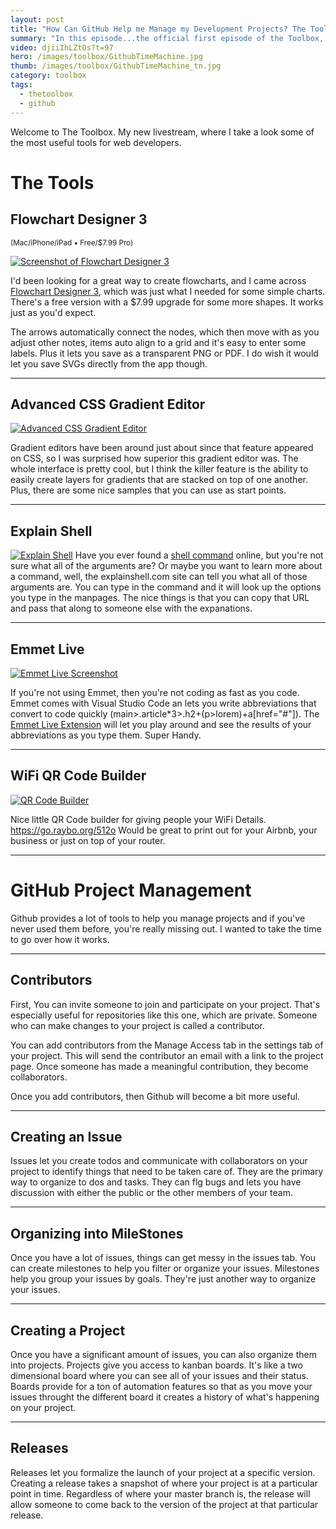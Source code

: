 ```yaml
---
layout: post
title: "How Can GitHub Help me Manage my Development Projects? The Toolbox - Episode 01"
summary: "In this episode...the official first episode of the Toolbox, we'll take a look at some great new tools, including my new favorite flowchart designer, a site that explains the shell and I'll introduce you to the tools inside Github that help with Project Management."
video: djiiIhLZtOs?t=97
hero: /images/toolbox/GithubTimeMachine.jpg
thumb: /images/toolbox/GithubTimeMachine_tn.jpg
category: toolbox
tags:
  - thetoolbox
  - github
---
```


Welcome to The Toolbox. My new livestream, where I take a look some of the most useful tools for web developers.

# The Tools

## Flowchart Designer 3

<small>(Mac/iPhone/iPad • Free/$7.99 Pro)</small>

[![Screenshot of Flowchart Designer 3](http://pixelprowess.com/i/2021-07-14_09-36-45.png)](https://apps.apple.com/us/app/flowchart-designer-3/id1512570906#?platform=ipad)

I'd been looking for a great way to create flowcharts, and I came across [Flowchart Designer 3](https://apps.apple.com/us/app/flowchart-designer-3/id1512570906#?platform=ipad), which was just what I needed for some simple charts. There's a free version with a $7.99 upgrade for some more shapes. It works just as you'd expect.

The arrows automatically connect the nodes, which then move with as you adjust other notes, items auto align to a grid and it's easy to enter some labels. Plus it lets you save as a transparent PNG or PDF. I do wish it would let you save SVGs directly from the app though.

---

## Advanced CSS Gradient Editor

[![Advanced CSS Gradient Editor](http://pixelprowess.com/i/2021-07-18_20-46-13.png)](https://gra.dient.art/)

Gradient editors have been around just about since that feature appeared on CSS, so I was surprised how superior this gradient editor was. The whole interface is pretty cool, but I think the killer feature is the ability to easily create layers for gradients that are stacked on top of one another. Plus, there are some nice samples that you can use as start points.

---

## Explain Shell

[![Explain Shell](http://pixelprowess.com/i/2021-07-18_21-02-32.png)](https://explainshell.com/explain?cmd=git%20log%20--oneline%20--graph%20--decorate%20--all#)
Have you ever found a [shell command](https://explainshell.com/explain?cmd=git%20log%20--oneline%20--graph%20--decorate%20--all) online, but you're not sure what all of the arguments are? Or maybe you want to learn more about a command, well, the explainshell.com site can tell you what all of those arguments are. You can type in the command and it will look up the options you type in the manpages. The nice things is that you can copy that URL and pass that along to someone else with the expanations.

---

## Emmet Live

[![Emmet Live Screenshot](https://raw.githubusercontent.com/semeniuk/vscode-emmet-live/master/img/screenshot.png)](https://marketplace.visualstudio.com/items?itemName=ysemeniuk.emmet-live)

If you're not using Emmet, then you're not coding as fast as you code. Emmet comes with Visual Studio Code an lets you write abbreviations that convert to code quickly (main>.article\*3>.h2+(p>lorem)+a[href="#"]). The [Emmet Live Extension](https://marketplace.visualstudio.com/items?itemName=ysemeniuk.emmet-live) will let you play around and see the results of your abbreviations as you type them. Super Handy.

---

## WiFi QR Code Builder

[![QR Code Builder](http://pixelprowess.com/i/2021-07-18_21-35-01.png)](https://go.raybo.org/512o)

Nice little QR Code builder for giving people your WiFi Details. https://go.raybo.org/512o Would be great to print out for your Airbnb, your business or just on top of your router.

---

# GitHub Project Management

Github provides a lot of tools to help you manage projects and if you've never used them before, you're really missing out. I wanted to take the time to go over how it works.

---

## Contributors

First, You can invite someone to join and participate on your project. That's especially useful for repositories like this one, which are private. Someone who can make changes to your project is called a contributor.

You can add contributors from the Manage Access tab in the settings tab of your project. This will send the contributor an email with a link to the project page. Once someone has made a meaningful contribution, they become collaborators.

Once you add contributors, then Github will become a bit more useful.

---

## Creating an Issue

Issues let you create todos and communicate with collaborators on your project to identify things that need to be taken care of. They are the primary way to organize to dos and tasks. They can flg bugs and lets you have discussion with either the public or the other members of your team.

---

## Organizing into MileStones

Once you have a lot of issues, things can get messy in the issues tab. You can create milestones to help you filter or organize your issues. Milestones help you group your issues by goals. They're just another way to organize your issues.

---

## Creating a Project

Once you have a significant amount of issues, you can also organize them into projects. Projects give you access to kanban boards. It's like a two dimensional board where you can see all of your issues and their status. Boards provide for a ton of automation features so that as you move your issues throught the different board it creates a history of what's happening on your project.

---

## Releases

Releases let you formalize the launch of your project at a specific version. Creating a release takes a snapshot of where your project is at a particular point in time. Regardless of where your master branch is, the release will allow someone to come back to the version of the project at that particular release.
